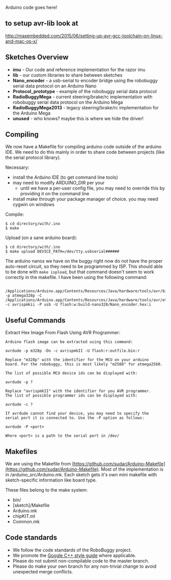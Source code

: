 Arduino code goes here!

## to setup avr-lib look at 
http://maxembedded.com/2015/06/setting-up-avr-gcc-toolchain-on-linux-and-mac-os-x/


## Sketches Overview

* **imu** - Our code and reference implementation for the razor imu
* **lib** - our custom libraries to share between sketches
* **Nano_encoder** - a usb-serial to encoder bridge using the robobuggy serial data protocol on an Arduino Nano
* **Protocol_prototype** - example of the robobuggy serial data protocol
* **RadioBuggyMega** - current steering/brake/rc implementation with robobuggy serial data protocol on the Arduino Mega
* **RadioBuggyMega2013** - legacy steering/brake/rc implementation for the Arduino Mega
* **unused** - who knows? maybe this is where we hide the driver!

## Compiling

We now have a Makefile for compiling arduino code outside of the arduino IDE. We need to do this mainly in order to share code between projects (like the serial protocol library).

Necessary:
* install the Arduino IDE (to get command line tools)
* may need to modify ARDUINO_DIR per your 
    * until we have a per-user config file, you may need to override this by providing it on the command line
* install make through your package manager of choice. you may need cygwin on windows

Compile:

```
$ cd directory/with/.ino
$ make
```

Upload (on a sane arduino board):

```
$ cd directory/with/.ino
$ make upload DEVICE_PATH=/dev/tty.usbserial######
```

The arduino nanos we have on the buggy right now do not have the proper auto-reset circuit, so they need to be programmed by ISP. This should able to be done with `make ispload`, but that command doesn't seem to work correctly in the makefile. I have been using the following command:

```
 /Applications/Arduino.app/Contents/Resources/Java/hardware/tools/avr/bin/avrdude  -p atmega328p -C /Applications/Arduino.app/Contents/Resources/Java/hardware/tools/avr/etc/avrdude.conf -c avrispmkii -P usb -U flash:w:build-nano328/Nano_encoder.hex:i
```

## Useful Commands

Extract Hex Image From Flash Using AVR Programmer:

```
Arduino flash image can be extracted using this command:

avrdude -p m328p -Dn -c avrispmkII -U flash:r:outfile.bin:r

Replace "m328p" with the identifier for the MCU on your arduino
board. For the robobuggy, this is most likely "m2560" for atmega2560.

The list of possible MCU device ids can be displayed with:

avrdude -p ?

Replace "avrispmkII" with the identifier for you AVR programmer.
The list of possible programmer ids can be displayed with:

avrdude -c ?

If avrdude cannot find your device, you may need to specify the
serial port it is connected to. Use the -P option as follows:

avrdude -P <port>

Where <port> is a path to the serial port in /dev/

```

## Makefiles

We are using the Makefile from [https://github.com/sudar/Arduino-Makefile](https://github.com/sudar/Arduino-Makefile). Most of the implementation is in /arduino_src/Arduino.mk. Each sketch gets it's own mini makefile with sketch-specific information like board type.

These files belong to the make system:

* bin/
* [sketch]/Makefile
* Arduino.mk
* chipKIT.ml
* Common.mk

## Code standards

* We follow the code standards of the RoboBuggy project.
* We promote the [Google C++ style guide](http://google-styleguide.googlecode.com/svn/trunk/cppguide.html) where applicable.
* Please do not submit non-compilable code to the master branch.
* Please do make your own branch for any non-trivial change to avoid unexpected merge conflicts.

